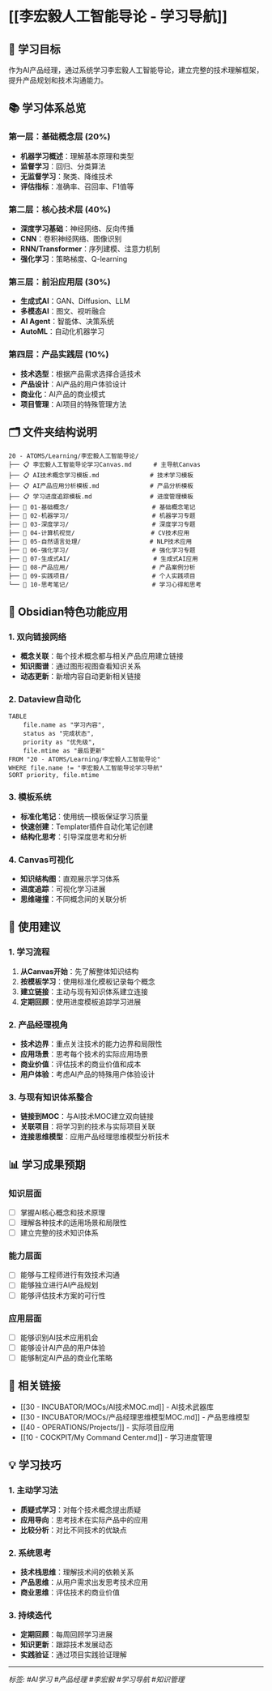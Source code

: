 # [[李宏毅人工智能导论 - 学习导航]]

## 🎯 学习目标

作为AI产品经理，通过系统学习李宏毅人工智能导论，建立完整的技术理解框架，提升产品规划和技术沟通能力。

## 📚 学习体系总览

### 第一层：基础概念层 (20%)
- **机器学习概述**：理解基本原理和类型
- **监督学习**：回归、分类算法
- **无监督学习**：聚类、降维技术
- **评估指标**：准确率、召回率、F1值等

### 第二层：核心技术层 (40%)
- **深度学习基础**：神经网络、反向传播
- **CNN**：卷积神经网络、图像识别
- **RNN/Transformer**：序列建模、注意力机制
- **强化学习**：策略梯度、Q-learning

### 第三层：前沿应用层 (30%)
- **生成式AI**：GAN、Diffusion、LLM
- **多模态AI**：图文、视听融合
- **AI Agent**：智能体、决策系统
- **AutoML**：自动化机器学习

### 第四层：产品实践层 (10%)
- **技术选型**：根据产品需求选择合适技术
- **产品设计**：AI产品的用户体验设计
- **商业化**：AI产品的商业模式
- **项目管理**：AI项目的特殊管理方法

## 🗂️ 文件夹结构说明

```
20 - ATOMS/Learning/李宏毅人工智能导论/
├── 📋 李宏毅人工智能导论学习Canvas.md      # 主导航Canvas
├── 📋 AI技术概念学习模板.md              # 技术学习模板
├── 📋 AI产品应用分析模板.md              # 产品分析模板
├── 📋 学习进度追踪模板.md                # 进度管理模板
├── 📁 01-基础概念/                       # 基础概念笔记
├── 📁 02-机器学习/                       # 机器学习专题
├── 📁 03-深度学习/                       # 深度学习专题
├── 📁 04-计算机视觉/                     # CV技术应用
├── 📁 05-自然语言处理/                   # NLP技术应用
├── 📁 06-强化学习/                       # 强化学习专题
├── 📁 07-生成式AI/                       # 生成式AI应用
├── 📁 08-产品应用/                       # 产品案例分析
├── 📁 09-实践项目/                       # 个人实践项目
└── 📁 10-思考笔记/                       # 学习心得和思考
```

## 🎨 Obsidian特色功能应用

### 1. 双向链接网络
- **概念关联**：每个技术概念都与相关产品应用建立链接
- **知识图谱**：通过图形视图查看知识关系
- **动态更新**：新增内容自动更新相关链接

### 2. Dataview自动化
```dataview
TABLE 
    file.name as "学习内容",
    status as "完成状态",
    priority as "优先级",
    file.mtime as "最后更新"
FROM "20 - ATOMS/Learning/李宏毅人工智能导论"
WHERE file.name != "李宏毅人工智能导论学习导航"
SORT priority, file.mtime
```

### 3. 模板系统
- **标准化笔记**：使用统一模板保证学习质量
- **快速创建**：Templater插件自动化笔记创建
- **结构化思考**：引导深度思考和分析

### 4. Canvas可视化
- **知识结构图**：直观展示学习体系
- **进度追踪**：可视化学习进展
- **思维碰撞**：不同概念间的关联分析

## 🚀 使用建议

### 1. 学习流程
1. **从Canvas开始**：先了解整体知识结构
2. **按模板学习**：使用标准化模板记录每个概念
3. **建立链接**：主动与现有知识体系建立连接
4. **定期回顾**：使用进度模板追踪学习进展

### 2. 产品经理视角
- **技术边界**：重点关注技术的能力边界和局限性
- **应用场景**：思考每个技术的实际应用场景
- **商业价值**：评估技术的商业价值和成本
- **用户体验**：考虑AI产品的特殊用户体验设计

### 3. 与现有知识体系整合
- **链接到MOC**：与AI技术MOC建立双向链接
- **关联项目**：将学习到的技术与实际项目关联
- **连接思维模型**：应用产品经理思维模型分析技术

## 📊 学习成果预期

### 知识层面
- [ ] 掌握AI核心概念和技术原理
- [ ] 理解各种技术的适用场景和局限性
- [ ] 建立完整的技术知识体系

### 能力层面
- [ ] 能够与工程师进行有效技术沟通
- [ ] 能够独立进行AI产品规划
- [ ] 能够评估技术方案的可行性

### 应用层面
- [ ] 能够识别AI技术应用机会
- [ ] 能够设计AI产品的用户体验
- [ ] 能够制定AI产品的商业化策略

## 🔗 相关链接

- [[30 - INCUBATOR/MOCs/AI技术MOC.md]] - AI技术武器库
- [[30 - INCUBATOR/MOCs/产品经理思维模型MOC.md]] - 产品思维模型
- [[40 - OPERATIONS/Projects/]] - 实际项目应用
- [[10 - COCKPIT/My Command Center.md]] - 学习进度管理

## 💡 学习技巧

### 1. 主动学习法
- **质疑式学习**：对每个技术概念提出质疑
- **应用导向**：思考技术在实际产品中的应用
- **比较分析**：对比不同技术的优缺点

### 2. 系统思考
- **技术栈思维**：理解技术间的依赖关系
- **产品思维**：从用户需求出发思考技术应用
- **商业思维**：评估技术的商业价值

### 3. 持续迭代
- **定期回顾**：每周回顾学习进展
- **知识更新**：跟踪技术发展动态
- **实践验证**：通过项目实践验证理解

---

*标签: #AI学习 #产品经理 #李宏毅 #学习导航 #知识管理*